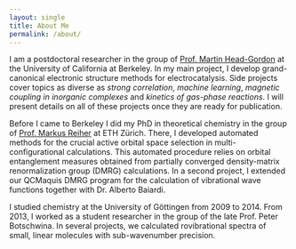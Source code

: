 ```yaml
---
layout: single
title: About Me
permalink: /about/
---
```


I am a postdoctoral researcher in the group of [Prof. Martin Head-Gordon](https://mhggroupberkeley.com) at the University of California at Berkeley.
In my main project, I develop grand-canonical electronic structure methods for electrocatalysis.
Side projects cover topics as diverse as *strong correlation*, *machine learning*, *magnetic coupling in inorganic complexes* and *kinetics of gas-phase reactions*.
I will present details on all of these projects once they are ready for publication.

Before I came to Berkeley I did my PhD in theoretical chemistry in the group of [Prof. Markus Reiher](http://www.reiher.ethz.ch) at ETH Zürich.
There, I developed automated methods for the crucial active orbital space selection in multi-configurational calculations.
This automated procedure relies on orbital entanglement measures obtained from partially converged density-matrix renormalization group (DMRG) calculations.
In a second project, I extended our QCMaquis DMRG program for the calculation of vibrational wave functions together with Dr. Alberto Baiardi.

I studied chemistry at the University of Göttingen from 2009 to 2014.
From 2013, I worked as a student researcher in the group of the late Prof. Peter Botschwina.
In several projects, we calculated rovibrational spectra of small, linear molecules with sub-wavenumber precision.


